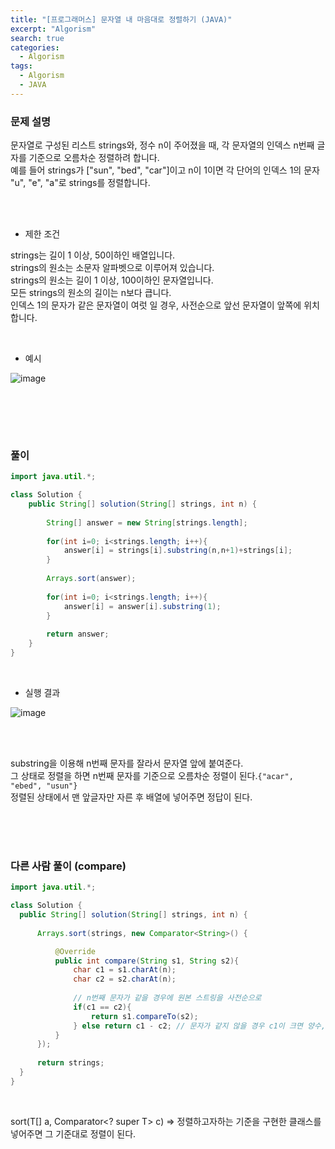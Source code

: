 ```yaml
---
title: "[프로그래머스] 문자열 내 마음대로 정렬하기 (JAVA)"
excerpt: "Algorism"
search: true
categories: 
  - Algorism
tags: 
  - Algorism
  - JAVA
---
```



### 문제 설명
문자열로 구성된 리스트 strings와, 정수 n이 주어졌을 때, 각 문자열의 인덱스 n번째 글자를 기준으로 오름차순 정렬하려 합니다.<br> 예를 들어 strings가 ["sun", "bed", "car"]이고 n이 1이면 각 단어의 인덱스 1의 문자 "u", "e", "a"로 strings를 정렬합니다.<br>

<br><br>

- 제한 조건 

strings는 길이 1 이상, 50이하인 배열입니다.<br>
strings의 원소는 소문자 알파벳으로 이루어져 있습니다.<br>
strings의 원소는 길이 1 이상, 100이하인 문자열입니다.<br>
모든 strings의 원소의 길이는 n보다 큽니다.<br>
인덱스 1의 문자가 같은 문자열이 여럿 일 경우, 사전순으로 앞선 문자열이 앞쪽에 위치합니다.<br>



<br>

- 예시 

![image](https://user-images.githubusercontent.com/73421820/122192065-4324c480-cece-11eb-8073-7c8c4d4d45d8.png)


<br>





<br><br>


### 풀이



```java
import java.util.*;

class Solution {
    public String[] solution(String[] strings, int n) {
        
        String[] answer = new String[strings.length];
        
        for(int i=0; i<strings.length; i++){
            answer[i] = strings[i].substring(n,n+1)+strings[i];
        }
        
        Arrays.sort(answer);
       
        for(int i=0; i<strings.length; i++){
            answer[i] = answer[i].substring(1);
        }
        
        return answer;
    }
}
```

<br>

- 실행 결과

![image](https://user-images.githubusercontent.com/73421820/122192345-897a2380-cece-11eb-93fd-1d55ef0426ea.png)


<br>

<br>

substring을 이용해 n번째 문자를 잘라서 문자열 앞에 붙여준다.<br>
그 상태로 정렬을 하면 n번째 문자를 기준으로 오름차순 정렬이 된다.`{"acar", "ebed", "usun"}`<br>
정렬된 상태에서 맨 앞글자만 자른 후 배열에 넣어주면 정답이 된다.<br><br>




<br><br>

### 다른 사람 풀이 (compare)

```java
import java.util.*;

class Solution {
  public String[] solution(String[] strings, int n) {
      
      Arrays.sort(strings, new Comparator<String>() {

          @Override
          public int compare(String s1, String s2){
              char c1 = s1.charAt(n);
              char c2 = s2.charAt(n);
              
              // n번째 문자가 같을 경우에 원본 스트링을 사전순으로
              if(c1 == c2){
                  return s1.compareTo(s2);
              } else return c1 - c2; // 문자가 같지 않을 경우 c1이 크면 양수, 작으면 음수가 나온다.<br>
          }
      });
      
      return strings;
  }
}
```

<br>

sort(T[] a, Comparator<? super T> c) => 정렬하고자하는 기준을 구현한 클래스를 넣어주면 그 기준대로 정렬이 된다.<br>







<br><br>
<br><br>